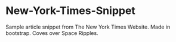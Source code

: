 # New-York-Times-Snippet
Sample article snippet from The New York Times Website. Made in bootstrap. Coves over Space Ripples.

